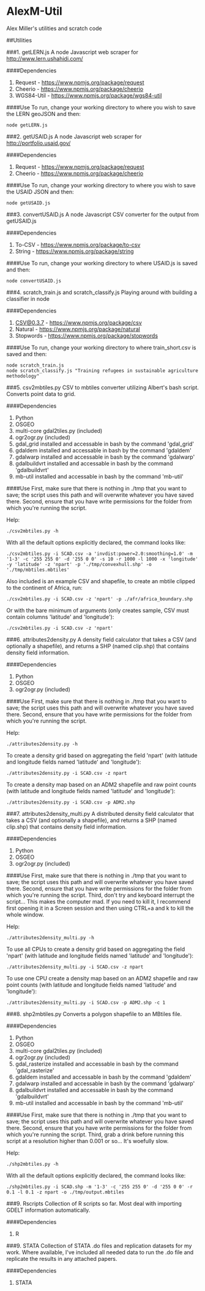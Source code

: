 AlexM-Util
==========

Alex Miller's utilities and scratch code

##Utilities

###1. getLERN.js
A node Javascript web scraper for http://www.lern.ushahidi.com/

####Dependencies
1. Request - https://www.npmjs.org/package/request
2. Cheerio - https://www.npmjs.org/package/cheerio
3. WGS84-Util - https://www.npmjs.org/package/wgs84-util

####Use
To run, change your working directory to where you wish to save the LERN geoJSON and then:

```
node getLERN.js
```

###2. getUSAID.js
A node Javascript web scraper for http://portfolio.usaid.gov/

####Dependencies
1. Request - https://www.npmjs.org/package/request
2. Cheerio - https://www.npmjs.org/package/cheerio

####Use
To run, change your working directory to where you wish to save the USAID JSON and then:

```
node getUSAID.js
```

###3. convertUSAID.js
A node Javascript CSV converter for the output from getUSAID.js

####Dependencies
1. To-CSV - https://www.npmjs.org/package/to-csv
2. String - https://www.npmjs.org/package/string

####Use
To run, change your working directory to where USAID.js is saved and then:

```
node convertUSAID.js
```

###4. scratch_train.js and scratch_classify.js
Playing around with building a classifier in node

####Dependencies
1. CSV@0.3.7 - https://www.npmjs.org/package/csv
2. Natural - https://www.npmjs.org/package/natural
3. Stopwords - https://www.npmjs.org/package/stopwords

####Use
To run, change your working directory to where train_short.csv is saved and then:

```
node scratch_train.js
node scratch_classify.js "Training refugees in sustainable agriculture methodology"
```

###5. csv2mbtiles.py
CSV to mbtiles converter utilizing Albert's bash script. Converts point data to grid.

####Dependencies
1. Python
2. OSGEO
3. multi-core gdal2tiles.py (included)
4. ogr2ogr.py (included)
5. gdal_grid installed and accessable in bash by the command 'gdal_grid'
6. gdaldem installed and accessable in bash by the command 'gdaldem'
7. gdalwarp installed and accessable in bash by the command 'gdalwarp'
8. gdalbuildvrt installed and accessable in bash by the command 'gdalbuildvrt'
9. mb-util installed and accessable in bash by the command 'mb-util'

####Use
First, make sure that there is nothing in ./tmp that you want to save; the script uses this path and will overwrite whatever you have saved there. Second, ensure that you have write permissions for the folder from which you're running the script.

Help:
```
./csv2mbtiles.py -h
```

With all the default options explicitly declared, the command looks like:
```
./csv2mbtiles.py -i SCAD.csv -a 'invdist:power=2.0:smoothing=1.0' -m '1-3' -c '255 255 0' -d '255 0 0' -s 10 -r 1000 -l 1000 -x 'longitude' -y 'latitude' -z 'npart' -p './tmp/convexhull.shp' -o './tmp/mbtiles.mbtiles'
```

Also included is an example CSV and shapefile, to create an mbtile clipped to the continent of Africa, run:
```
./csv2mbtiles.py -i SCAD.csv -z 'npart' -p ./afr/africa_boundary.shp
```

Or with the bare minimum of arguments (only creates sample, CSV must contain columns 'latitude' and 'longitude'):
```
./csv2mbtiles.py -i SCAD.csv -z 'npart'
```

###6. attributes2density.py
A density field calculator that takes a CSV (and optionally a shapefile), and returns a SHP (named clip.shp) that contains density field information.

####Dependencies
1. Python
2. OSGEO
3. ogr2ogr.py (included)

####Use
First, make sure that there is nothing in ./tmp that you want to save; the script uses this path and will overwrite whatever you have saved there. Second, ensure that you have write permissions for the folder from which you're running the script.

Help:
```
./attributes2density.py -h
```

To create a density grid based on aggregating the field 'npart' (with latitude and longitude fields named 'latitude' and 'longitude'):
```
./attributes2density.py -i SCAD.csv -z npart
```

To create a density map based on an ADM2 shapefile and raw point counts (with latitude and longitude fields named 'latitude' and 'longitude'):
```
./attributes2density.py -i SCAD.csv -p ADM2.shp
```

###7. attributes2density_multi.py
A distributed density field calculator that takes a CSV (and optionally a shapefile), and returns a SHP (named clip.shp) that contains density field information.

####Dependencies
1. Python
2. OSGEO
3. ogr2ogr.py (included)

####Use
First, make sure that there is nothing in ./tmp that you want to save; the script uses this path and will overwrite whatever you have saved there. Second, ensure that you have write permissions for the folder from which you're running the script. Third, don't try and keyboard interrupt the script... This makes the computer mad. If you need to kill it, I recommend first opening it in a Screen session and then using CTRL+a and k to kill the whole window.

Help:
```
./attributes2density_multi.py -h
```

To use all CPUs to create a density grid based on aggregating the field 'npart' (with latitude and longitude fields named 'latitude' and 'longitude'):
```
./attributes2density_multi.py -i SCAD.csv -z npart
```

To use one CPU create a density map based on an ADM2 shapefile and raw point counts (with latitude and longitude fields named 'latitude' and 'longitude'):
```
./attributes2density_multi.py -i SCAD.csv -p ADM2.shp -c 1
```

###8. shp2mbtiles.py
Converts a polygon shapefile to an MBtiles file.

####Dependencies
1. Python
2. OSGEO
3. multi-core gdal2tiles.py (included)
4. ogr2ogr.py (included)
5. gdal_rasterize installed and accessable in bash by the command 'gdal_rasterize'
6. gdaldem installed and accessable in bash by the command 'gdaldem'
7. gdalwarp installed and accessable in bash by the command 'gdalwarp'
8. gdalbuildvrt installed and accessable in bash by the command 'gdalbuildvrt'
9. mb-util installed and accessable in bash by the command 'mb-util'

####Use
First, make sure that there is nothing in ./tmp that you want to save; the script uses this path and will overwrite whatever you have saved there. Second, ensure that you have write permissions for the folder from which you're running the script. Third, grab a drink before running this script at a resolution higher than 0.001 or so... It's woefully slow.

Help:
```
./shp2mbtiles.py -h
```

With all the default options explicitly declared, the command looks like:
```
./shp2mbtiles.py -i SCAD.shp -m '1-3' -c '255 255 0' -d '255 0 0' -r 0.1 -l 0.1 -z npart -o ./tmp/output.mbtiles
```

###9. Rscripts
Collection of R scripts so far. Most deal with importing GDELT information automatically.

####Dependencies
1. R

###9. STATA
Collection of STATA .do files and replication datasets for my work. Where available, I've included all needed data to run the .do file and replicate the results in any attached papers.

####Dependencies
1. STATA
